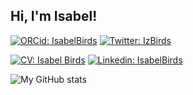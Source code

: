 ## Hi, I'm Isabel!

[![ORCid: IsabelBirds](https://img.shields.io/badge/ORCiD-Isabel%20Birds-green&)](https://orcid.org/0000-0001-8173-3879)
[![Twitter: IzBirds](https://img.shields.io/twitter/follow/IzBirds?style=social)](https://twitter.com/IzBirds)

[![CV: Isabel Birds](https://img.shields.io/badge/CV-Isabel%20Birds-blueviolet)](https://isabelbirds.github.io/online-cv/)
[![Linkedin: IsabelBirds](https://img.shields.io/badge/-IsabelBirds-blue?style=flat-square&logo=Linkedin&logoColor=white&link=https://www.linkedin.com/in/isabel-birds-90ab05123/)](https://www.linkedin.com/in/isabel-birds-90ab05123/)

![My GitHub stats](https://github-readme-stats.vercel.app/api?username=IsabelBirds&count_private=true&show_icons=true&theme=vue&hide_rank=TRUE)
